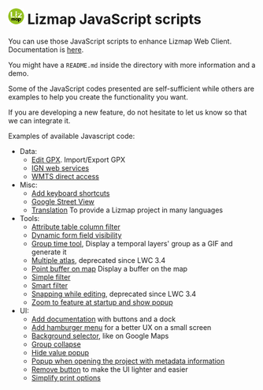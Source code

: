 ![3Liz](icon.png) Lizmap JavaScript scripts
================================================================

You can use those JavaScript scripts to enhance Lizmap Web Client.
Documentation is [here](https://docs.lizmap.com/next/en/publish/customization/javascript.html).

You might have a `README.md` inside the directory with more information and a demo.

Some of the JavaScript codes presented are self-sufficient while others are examples to help you create the functionality you want.

If you are developing a new feature, do not hesitate to let us know so that we can integrate it.

Examples of available Javascript code:
* Data:
  * [Edit GPX](./library/data/edit_gpx). Import/Export GPX
  * [IGN web services](./library/data/ign_web_services)
  * [WMTS direct access](./library/data/wmts_direct_access)
* Misc:
  * [Add keyboard shortcuts](./library/misc/add_shortcuts)
  * [Google Street View](./library/misc/google_street_view) 
  * [Translation](./library/misc/translation) To provide a Lizmap project in many languages
* Tools:
  * [Attribute table column filter](./library/tools/attribute_table_column_filter)
  * [Dynamic form field visibility](./library/tools/dynamic_form_field_visibility)
  * [Group time tool](./library/tools/group_time_tool), Display a temporal layers' group as a GIF and generate it
  * [Multiple atlas](./library/tools/multipleatlas), deprecated since LWC 3.4
  * [Point buffer on map](./library/tools/point_buffer_on_map) Display a buffer on the map
  * [Simple filter](./library/tools/simplefilter)
  * [Smart filter](./library/tools/smartfilter)
  * [Snapping while editing](./library/tools/snapping_while_editing), deprecated since LWC 3.4
  * [Zoom to feature at startup and show popup](./library/tools/zoom_to_feature_at_startup)
* UI:
  * [Add documentation](./library/ui/add_documentation) with buttons and a dock
  * [Add hamburger menu](./library/ui/add_hamburger_menu) for a better UX on a small screen
  * [Background selector](./library/ui/background_selector), like on Google Maps
  * [Group collapse](./library/ui/group_collapse)
  * [Hide value popup](./library/ui/hide_value_popup)
  * [Popup when opening the project with metadata information](./library/ui/popup_metadata_info)
  * [Remove button](./library/ui/remove_button) to make the UI lighter and easier
  * [Simplify print options](./library/ui/simplify-print-options)
